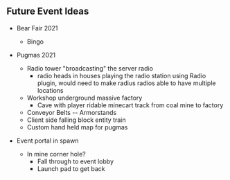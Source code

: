 ## Future Event Ideas
- Bear Fair 2021
  - Bingo
- Pugmas 2021
  - Radio tower "broadcasting" the server radio
    - radio heads in houses playing the radio station using Radio plugin, would need to make radius radios able to have multiple locations
  - Workshop underground massive factory
    - Cave with player ridable minecart track from coal mine to factory
  - Conveyor Belts -- Armorstands
  - Client side falling block entity train
  - Custom hand held map for pugmas

- Event portal in spawn
  - In mine corner hole?
    - Fall through to event lobby
    - Launch pad to get back